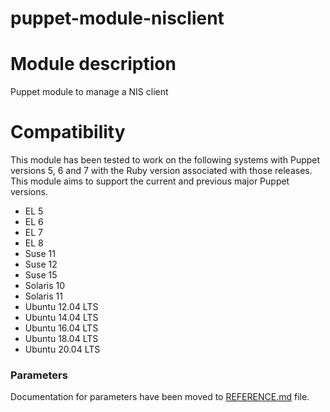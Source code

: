 # puppet-module-nisclient

# Module description

Puppet module to manage a NIS client

# Compatibility

This module has been tested to work on the following systems with Puppet
versions 5, 6 and 7 with the Ruby version associated with those releases.
This module aims to support the current and previous major Puppet versions.

 * EL 5
 * EL 6
 * EL 7
 * EL 8
 * Suse 11
 * Suse 12
 * Suse 15
 * Solaris 10
 * Solaris 11
 * Ubuntu 12.04 LTS
 * Ubuntu 14.04 LTS
 * Ubuntu 16.04 LTS
 * Ubuntu 18.04 LTS
 * Ubuntu 20.04 LTS

### Parameters

Documentation for parameters have been moved to [REFERENCE.md](REFERENCE.md) file.
